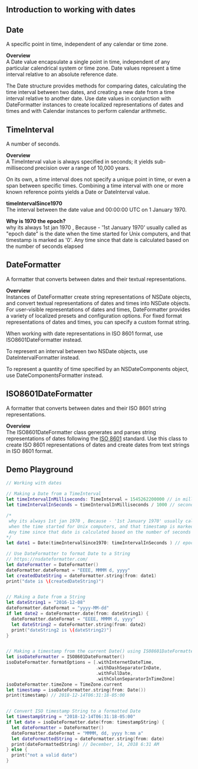 ## Introduction to working with dates

## Date

A specific point in time, independent of any calendar or time zone.

**Overview**  
A Date value encapsulate a single point in time, independent of any particular calendrical system or time zone. Date values represent a time interval relative to an absolute reference date.

The Date structure provides methods for comparing dates, calculating the time interval between two dates, and creating a new date from a time interval relative to another date. Use date values in conjunction with DateFormatter instances to create localized representations of dates and times and with Calendar instances to perform calendar arithmetic.

## TimeInterval 

A number of seconds.

**Overview**  
A TimeInterval value is always specified in seconds; it yields sub-millisecond precision over a range of 10,000 years.

On its own, a time interval does not specify a unique point in time, or even a span between specific times. Combining a time interval with one or more known reference points yields a Date or DateInterval value.

**timeIntervalSince1970**  
The interval between the date value and 00:00:00 UTC on 1 January 1970.

**Why is 1970 the epoch?**  
why its always 1st jan 1970 , Because - '1st January 1970' usually called as "epoch date" is the date
when the time started for Unix computers, and that timestamp is marked as '0'.
Any time since that date is calculated based on the number of seconds elapsed

## DateFormatter 

A formatter that converts between dates and their textual representations.

**Overview**  
Instances of DateFormatter create string representations of NSDate objects, and convert textual representations of dates and times into NSDate objects. For user-visible representations of dates and times, DateFormatter provides a variety of localized presets and configuration options. For fixed format representations of dates and times, you can specify a custom format string.

When working with date representations in ISO 8601 format, use ISO8601DateFormatter instead.

To represent an interval between two NSDate objects, use DateIntervalFormatter instead.

To represent a quantity of time specified by an NSDateComponents object, use DateComponentsFormatter instead.

## ISO8601DateFormatter 

A formatter that converts between dates and their ISO 8601 string representations.

**Overview**  
The ISO8601DateFormatter class generates and parses string representations of dates following the [ISO 8601](http://www.iso.org/iso/home/standards/iso8601) standard. Use this class to create ISO 8601 representations of dates and create dates from text strings in ISO 8601 format.


## Demo Playground 

```swift 
// Working with dates

// Making a Date from a TimeInterval
let timeIntervalInMilliseconds: TimeInterval = 1545262200000 // in milliseconds
let timeIntervalInSeconds = timeIntervalInMilliseconds / 1000 // seconds

/*
 why its always 1st jan 1970 , Because - '1st January 1970' usually called as "epoch date" is the date
 when the time started for Unix computers, and that timestamp is marked as '0'.
 Any time since that date is calculated based on the number of seconds elapsed
*/
let date1 = Date(timeIntervalSince1970: timeIntervalInSeconds ) // epoch

// Use DateFormatter to format Date to a String
// https://nsdateformatter.com/
let dateFormatter = DateFormatter()
dateFormatter.dateFormat = "EEEE, MMMM d, yyyy"
let createdDateString = dateFormatter.string(from: date1)
print("date is \(createdDateString)")


// Making a Date from a String
let dateString1 = "2016-12-08"
dateFormatter.dateFormat = "yyyy-MM-dd"
if let date2 = dateFormatter.date(from: dateString1) {
  dateFormatter.dateFormat = "EEEE, MMMM d, yyyy"
  let dateString2 = dateFormatter.string(from: date2)
  print("dateString2 is \(dateString2)")
}


// Making a timestamp from the current Date() using IS08601DateFormatter()
let isoDateFormatter = ISO8601DateFormatter()
isoDateFormatter.formatOptions = [.withInternetDateTime,
                                  .withDashSeparatorInDate,
                                  .withFullDate,
                                  .withColonSeparatorInTimeZone]
isoDateFormatter.timeZone = TimeZone.current
let timestamp = isoDateFormatter.string(from: Date())
print(timestamp) // 2018-12-14T06:31:18-05:00


// Convert ISO timestamp String to a formatted Date
let timestampString = "2018-12-14T06:31:18-05:00"
if let date = isoDateFormatter.date(from: timestampString) {
  let dateFormatter = DateFormatter()
  dateFormatter.dateFormat = "MMMM, dd, yyyy h:mm a"
  let dateFormattedString = dateFormatter.string(from: date)
  print(dateFormattedString) // December, 14, 2018 6:31 AM
} else {
  print("not a valid date")
}
```
